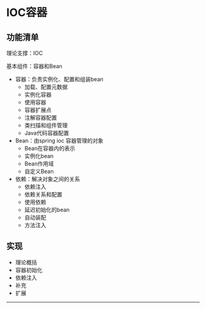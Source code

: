 # IOC容器


##  功能清单

理论支撑：IOC

基本组件：容器和Bean

- 容器：负责实例化、配置和组装bean
  - 加载、配置元数据
  - 实例化容器
  - 使用容器
  - 容器扩展点
  - 注解容器配置
  - 类扫描和组件管理
  - Java代码容器配置
- Bean：由spring ioc 容器管理的对象
  - Bean在容器内的表示
  - 实例化bean
  - Bean作用域
  - 自定义Bean
- 依赖：解决对象之间的关系
  - 依赖注入
  - 依赖关系和配置
  - 使用依赖
  - 延迟初始化的bean
  - 自动装配
  - 方法注入

##  实现
- 理论概括
- 容器初始化
- 依赖注入
- 补充
- 扩展

----